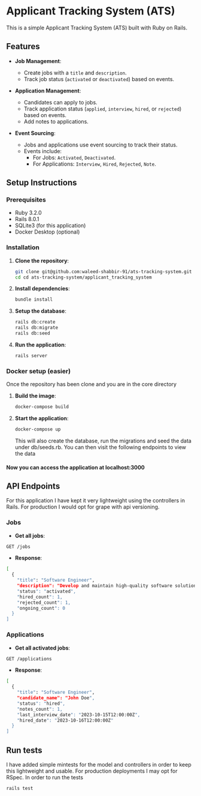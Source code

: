 # Applicant Tracking System (ATS)

This is a simple Applicant Tracking System (ATS) built with Ruby on Rails.

## Features

- **Job Management**:
  - Create jobs with a `title` and `description`.
  - Track job status (`activated` or `deactivated`) based on events.

- **Application Management**:
  - Candidates can apply to jobs.
  - Track application status (`applied`, `interview`, `hired`, or `rejected`) based on events.
  - Add notes to applications.

- **Event Sourcing**:
  - Jobs and applications use event sourcing to track their status.
  - Events include:
    - For Jobs: `Activated`, `Deactivated`.
    - For Applications: `Interview`, `Hired`, `Rejected`, `Note`.

## Setup Instructions

### Prerequisites

- Ruby 3.2.0
- Rails 8.0.1
- SQLite3 (for this application)
- Docker Desktop (optional)

### Installation

1. **Clone the repository**:
   ```bash
   git clone git@github.com:waleed-shabbir-91/ats-tracking-system.git
   cd cd ats-tracking-system/applicant_tracking_system
   ```
2. **Install dependencies**:
   ```bash
   bundle install
   ```
3. **Setup the database**:
   ```bash
   rails db:create
   rails db:migrate
   rails db:seed
   ```
4. **Run the application**:
   ```bash
   rails server
   ```
### Docker setup (easier)
Once the repository has been clone and you are in the core directory
1. **Build the image**:
   ```bash
   docker-compose build
   ```
2. **Start the application**:
   ```bash
   docker-compose up
   ```
   This will also create the database, run the migrations and seed the data under db/seeds.rb. You can then visit the following endpoints to view the data
   
#### Now you can access the application at localhost:3000
   
## API Endpoints
For this application I have kept it very lightweight using the controllers in Rails. For production I would opt for grape with api versioning.
### Jobs
- **Get all jobs**:
```bash
GET /jobs
```
- **Response**:
```bash
[
  {
    "title": "Software Engineer",
    "description": "Develop and maintain high-quality software solutions.",
    "status": "activated",
    "hired_count": 1,
    "rejected_count": 1,
    "ongoing_count": 0
  }
]
```
### Applications
- **Get all activated jobs**:
```bash
GET /applications
```
- **Response**:
```bash
[
  {
    "title": "Software Engineer",
    "candidate_name": "John Doe",
    "status": "hired",
    "notes_count": 1,
    "last_interview_date": "2023-10-15T12:00:00Z",
    "hired_date": "2023-10-16T12:00:00Z"
  }
]
```

## Run tests
I have added simple mintests for the model and controllers in order to keep this lightweight and usable. For production deployments I may opt for RSpec.
In order to run the tests
```bash
rails test
```

